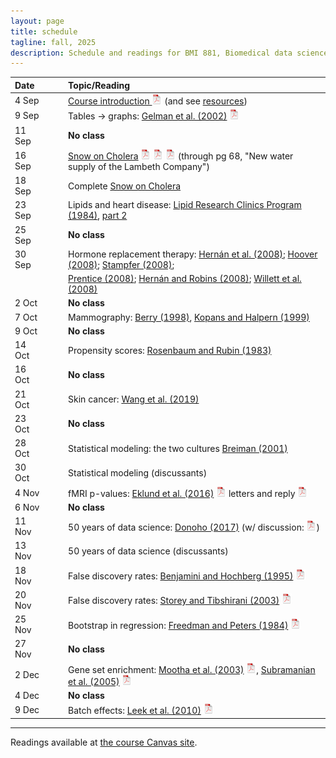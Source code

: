 ```yaml
---
layout: page
title: schedule
tagline: fall, 2025
description: Schedule and readings for BMI 881, Biomedical data science scholarly literature
---
```


| Date    | &nbsp;&nbsp;&nbsp;&nbsp;   | Topic/Reading  |
| :------ | -- | :----- |
| 4 Sep   |    | [Course introduction ![pdf logo](icons/pdf-icon.png)](slides/00_intro_slides.pdf) (and see [resources](resources.html)) |
| 9 Sep   |    | Tables &rarr; graphs: [Gelman et al. (2002)](https://doi.org/10.1198/000313002317572790) [![pdf logo](icons/pdf-icon.png)](http://courses.washington.edu/b572/public/Gelman2002.pdf) |
| 11 Sep  |    | **No class** |
| 16 Sep  |    | [Snow on Cholera](https://www.ph.ucla.edu/epi/snow/snowbook.html) [![pdf logo](icons/pdf-icon.png)](assets/snow_cholera.pdf) [![map 1](icons/pdf-icon.png)](https://www.ph.ucla.edu/epi/snow/snowmap1.pdf) [![map 2](icons/pdf-icon.png)](https://www.ph.ucla.edu/epi/snow/snowmap2.pdf) (through pg 68, "New water supply of the Lambeth Company") |
| 18 Sep  |    | Complete [Snow on Cholera](https://www.ph.ucla.edu/epi/snow/snowbook.html)
| 23 Sep  |    | Lipids and heart disease: [Lipid Research Clinics Program (1984)](https://doi.org/10.1001/jama.1984.03340270029025), [part 2](https://doi.org/10.1001/jama.1984.03340270043026) |
| 25 Sep  |    | **No class** |
| 30 Sep   |    | Hormone replacement therapy: [Hern&aacute;n et al. (2008)](https://doi.org/10.1097/EDE.0b013e3181875e61); [Hoover (2008)](https://doi.org/10.1097/EDE.0b013e318188e21d); [Stampfer (2008)](https://doi.org/10.1097/EDE.0b013e318188442e); |
| | | [Prentice (2008)](https://doi.org/10.1097/EDE.0b013e318188e83b); [Hern&aacute;n and Robins (2008)](https://doi.org/10.1097/EDE.0b013e318188e85f); [Willett et al. (2008)](https://doi.org/10.1097/EDE.0b013e318188e84e) |
| 2 Oct   |    | **No class** |
| 7 Oct  |    | Mammography: [Berry (1998)](https://doi.org/10.1093/jnci/90.19.1431), [Kopans and Halpern (1999)](https://doi.org/10.1093/jnci/91.4.382) |
| 9 Oct   |    | **No class**
| 14 Oct |  | Propensity scores: [Rosenbaum and Rubin (1983)](http://doi.org/10.1093/biomet/70.1.41) |
| 16 Oct    |  | **No class** |
| 21 Oct    |  | Skin cancer: [Wang et al. (2019)](https://doi.org/10.1001/jamadermatol.2019.2335)
| 23 Oct    |  | **No class** |
| 28 Oct    |  | Statistical modeling: the two cultures [Breiman (2001)](https://doi.org/10.1214/ss/1009213726) |
| 30 Oct     |  | Statistical modeling (discussants) |
| 4 Nov     |  | fMRI p-values: [Eklund et al. (2016)](https://doi.org/10.1073/pnas.1602413113) [![pdf logo](icons/pdf-icon.png)](https://www.pnas.org/content/pnas/113/28/7900.full.pdf) letters and reply [![pdf logo](icons/pdf-icon.png)](assets/eklund_disc.pdf) |
| 6 Nov     |  | **No class** |
| 11 Nov    |  | 50 years of data science: [Donoho (2017)](https://doi.org/10.1080/10618600.2017.1384734) (w/ discussion: [![pdf logo](icons/pdf-icon.png)](https://www.biostat.wisc.edu/~kbroman/blog/50_years_datasci_with_disc.pdf)) |
| 13 Nov    |  | 50 years of data science (discussants) |
| 18 Nov    |  | False discovery rates: [Benjamini and Hochberg (1995)](https://doi.org/10.1111/j.2517-6161.1995.tb02031.x) [![pdf logo](icons/pdf-icon.png)](http://bit.ly/32ovGFh) |
| 20 Nov    |  | False discovery rates: [Storey and Tibshirani (2003)](https://doi.org/10.1073/pnas.1530509100) [![pdf logo](icons/pdf-icon.png)](https://www.pnas.org/content/pnas/100/16/9440.full.pdf) |
| 25 Nov    |  | Bootstrap in regression: [Freedman and Peters (1984)](https://www.jstor.org/stable/2288341) [![pdf logo](icons/pdf-icon.png)](assets/freedman_peters_1984.pdf) |
| 27 Nov    |  | **No class** |
| 2 Dec   |  | Gene set enrichment: [Mootha et al. (2003)](https://doi.org/10.1038/ng1180) [![pdf logo](icons/pdf-icon.png)](assets/mootha2003.pdf), [Subramanian et al. (2005)](https://doi.org/10.1073/pnas.0506580102) [![pdf logo](icons/pdf-icon.png)](https://www.pnas.org/content/pnas/102/43/15545.full.pdf) |
| 4 Dec    |  | **No class** |
| 9 Dec     |  | Batch effects: [Leek et al. (2010)](https://doi.org/10.1038/nrg2825) [![pdf logo](icons/pdf-icon.png)](https://www.nature.com/articles/nrg2825.pdf) |


---

Readings available at [the course Canvas site](https://canvas.wisc.edu/courses/477184).
